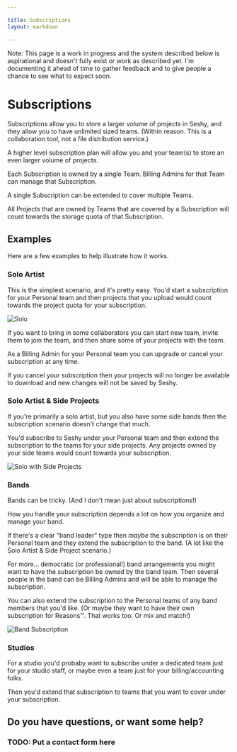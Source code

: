 ```yaml
---

title: Subscriptions
layout: markdown

---
```


<div class="border border-dashed rounded-lg border-yellow-500 bg-yellow-200 dark:bg-opacity-10 dark:border-yellow-200 dark:border-opacity-70 dark:text-white mb-8 p-3 xl:py-4 xl:px-4 xl:-mx-4">
  Note: This page is a work in progress and the system described below is aspirational and doesn't fully exist or work as described yet.
  I'm documenting it ahead of time to gather feedback and to give people a chance to see what to expect soon.
</div>

# Subscriptions

Subscriptions allow you to store a larger volume of projects in Seshy, and they allow you to
have unlimited sized teams. (Within reason. This is a collaboration tool, not a file
distribution service.)

A higher level subscription plan will allow you and your team(s) to store an even larger volume of projects.

Each Subscription is owned by a single Team. Billing Admins for that Team can manage that Subscription.

A single Subscription can be extended to cover multiple Teams.

All Projects that are owned by Teams that are covered by a Subscription
will count towards the storage quota of that Subscription.

## Examples

Here are a few examples to help illustrate how it works.

### Solo Artist

This is the simplest scenario, and it's pretty easy. You'd start a subscription
for your Personal team and then projects that you upload would count towards the
project quota for your subscription.


![Solo](subscriptions/solo.png)

If you want to bring in some collaborators you can start new team, invite them
to join the team, and then share some of your projects with the team.

As a Billing Admin for your Personal team you can upgrade or cancel your subscription
at any time.

If you cancel your subscription then your projects will no longer be available to download
and new changes will not be saved by Seshy.

### Solo Artist & Side Projects

If you're primarily a solo artist, but you also have some side bands then the subscription
scenario doesn't change that much.

You'd subscribe to Seshy under your Personal team and then extend the subscription to
the teams for your side projects. Any projects owned by your side teams would count towards
your subscription.

![Solo with Side Projects](subscriptions/solo_w_side.png)

### Bands

Bands can be tricky. (And I don't mean just about subscriptions!)

How you handle your subscription depends a lot on how you organize and manage your band.

If there's a clear "band leader" type then _maybe_ the subscription is on their Personal
team and they extend the subscription to the band. (A lot like the Solo Artist & Side Project scenario.)

For more... democratic (or professional!) band arrangements you might want to have the subscription be owned
by the band team. Then several people in the band can be Billing Admins and will be able
to manage the subscription.

You can also extend the subscription to the Personal teams
of any band members that you'd like. (Or maybe they want to have their own subscription
for Reasons™. That works too. Or mix and match!)

![Band Subscription](subscriptions/band.png)

### Studios

For a studio you'd probaby want to subscribe under a dedicated team just for your studio
staff, or maybe even a team just for your billing/accounting folks.

Then you'd extend that subscription to teams that you want to cover under your subscription.

## Do you have questions, or want some help?

### TODO: Put a contact form here
